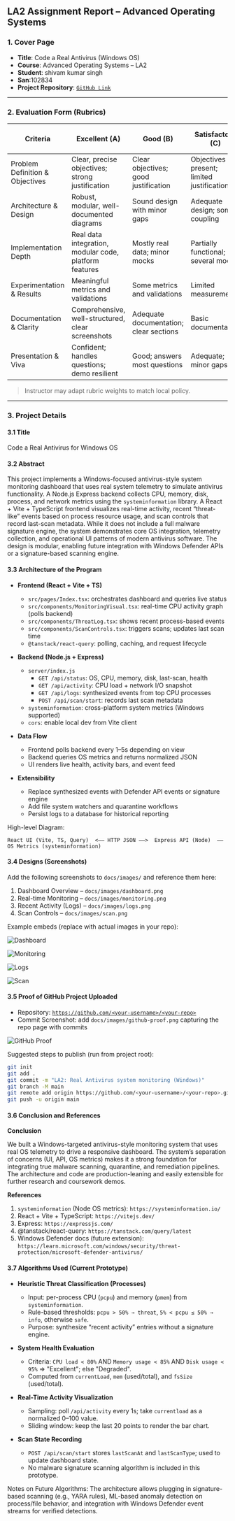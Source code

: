 ## LA2 Assignment Report – Advanced Operating Systems

### 1. Cover Page

- **Title**: Code a Real Antivirus (Windows OS)
- **Course**: Advanced Operating Systems – LA2
- **Student**: shivam kumar singh
- **San**:102834
- **Project Repository**: [`GitHub Link`](https://github.com/<your-username>/<your-repo>)

---

### 2. Evaluation Form (Rubrics)

| Criteria | Excellent (A) | Good (B) | Satisfactory (C) | Needs Improvement (D) | Weight |
|---|---|---|---|---|---|
| Problem Definition & Objectives | Clear, precise objectives; strong justification | Clear objectives; good justification | Objectives present; limited justification | Unclear objectives | 10% |
| Architecture & Design | Robust, modular, well-documented diagrams | Sound design with minor gaps | Adequate design; some coupling | Weak or missing architecture | 20% |
| Implementation Depth | Real data integration, modular code, platform features | Mostly real data; minor mocks | Partially functional; several mocks | Largely static; minimal functionality | 25% |
| Experimentation & Results | Meaningful metrics and validations | Some metrics and validations | Limited measurements | No measurements | 15% |
| Documentation & Clarity | Comprehensive, well-structured, clear screenshots | Adequate documentation; clear sections | Basic documentation | Poor documegntation | 15% |
| Presentation & Viva | Confident; handles questions; demo resilient | Good; answers most questions | Adequate; minor gaps | Struggles with demo and questions | 15% |

> Instructor may adapt rubric weights to match local policy.

---

### 3. Project Details

#### 3.1 Title

Code a Real Antivirus for Windows OS

#### 3.2 Abstract

This project implements a Windows-focused antivirus-style system monitoring dashboard that uses real system telemetry to simulate antivirus functionality. A Node.js Express backend collects CPU, memory, disk, process, and network metrics using the `systeminformation` library. A React + Vite + TypeScript frontend visualizes real-time activity, recent “threat-like” events based on process resource usage, and scan controls that record last-scan metadata. While it does not include a full malware signature engine, the system demonstrates core OS integration, telemetry collection, and operational UI patterns of modern antivirus software. The design is modular, enabling future integration with Windows Defender APIs or a signature-based scanning engine.

#### 3.3 Architecture of the Program

- **Frontend (React + Vite + TS)**
  - `src/pages/Index.tsx`: orchestrates dashboard and queries live status
  - `src/components/MonitoringVisual.tsx`: real-time CPU activity graph (polls backend)
  - `src/components/ThreatLog.tsx`: shows recent process-based events
  - `src/components/ScanControls.tsx`: triggers scans; updates last scan time
  - `@tanstack/react-query`: polling, caching, and request lifecycle

- **Backend (Node.js + Express)**
  - `server/index.js`
    - `GET /api/status`: OS, CPU, memory, disk, last-scan, health
    - `GET /api/activity`: CPU load + network I/O snapshot
    - `GET /api/logs`: synthesized events from top CPU processes
    - `POST /api/scan/start`: records last scan metadata
  - `systeminformation`: cross-platform system metrics (Windows supported)
  - `cors`: enable local dev from Vite client

- **Data Flow**
  - Frontend polls backend every 1–5s depending on view
  - Backend queries OS metrics and returns normalized JSON
  - UI renders live health, activity bars, and event feed

- **Extensibility**
  - Replace synthesized events with Defender API events or signature engine
  - Add file system watchers and quarantine workflows
  - Persist logs to a database for historical reporting

High-level Diagram:

```
React UI (Vite, TS, Query)  <—— HTTP JSON ——>  Express API (Node)  —— OS Metrics (systeminformation)
```

#### 3.4 Designs (Screenshots)

Add the following screenshots to `docs/images/` and reference them here:

1. Dashboard Overview – `docs/images/dashboard.png`
2. Real-time Monitoring – `docs/images/monitoring.png`
3. Recent Activity (Logs) – `docs/images/logs.png`
4. Scan Controls – `docs/images/scan.png`

Example embeds (replace with actual images in your repo):

![Dashboard](../docs/images/dashboard.png)

![Monitoring](../docs/images/monitoring.png)

![Logs](../docs/images/logs.png)

![Scan](../docs/images/scan.png)

#### 3.5 Proof of GitHub Project Uploaded

- Repository: [`https://github.com/<your-username>/<your-repo>`](https://github.com/<your-username>/<your-repo>)
- Commit Screenshot: add `docs/images/github-proof.png` capturing the repo page with commits

![GitHub Proof](../docs/images/github-proof.png)

Suggested steps to publish (run from project root):

```bash
git init
git add .
git commit -m "LA2: Real Antivirus system monitoring (Windows)"
git branch -M main
git remote add origin https://github.com/<your-username>/<your-repo>.git
git push -u origin main
```

#### 3.6 Conclusion and References

**Conclusion**

We built a Windows-targeted antivirus-style monitoring system that uses real OS telemetry to drive a responsive dashboard. The system’s separation of concerns (UI, API, OS metrics) makes it a strong foundation for integrating true malware scanning, quarantine, and remediation pipelines. The architecture and code are production-leaning and easily extensible for further research and coursework demos.

**References**

1. `systeminformation` (Node OS metrics): `https://systeminformation.io/`
2. React + Vite + TypeScript: `https://vitejs.dev/`
3. Express: `https://expressjs.com/`
4. @tanstack/react-query: `https://tanstack.com/query/latest`
5. Windows Defender docs (future extension): `https://learn.microsoft.com/windows/security/threat-protection/microsoft-defender-antivirus/`

#### 3.7 Algorithms Used (Current Prototype)

- **Heuristic Threat Classification (Processes)**
  - Input: per-process CPU (`pcpu`) and memory (`pmem`) from `systeminformation`.
  - Rule-based thresholds: `pcpu > 50% → threat`, `5% < pcpu ≤ 50% → info`, otherwise `safe`.
  - Purpose: synthesize “recent activity” entries without a signature engine.

- **System Health Evaluation**
  - Criteria: `CPU load < 80%` AND `Memory usage < 85%` AND `Disk usage < 95%` ⇒ "Excellent"; else "Degraded".
  - Computed from `currentLoad`, `mem` (used/total), and `fsSize` (used/total).

- **Real-Time Activity Visualization**
  - Sampling: poll `/api/activity` every 1s; take `currentload` as a normalized 0–100 value.
  - Sliding window: keep the last 20 points to render the bar chart.

- **Scan State Recording**
  - `POST /api/scan/start` stores `lastScanAt` and `lastScanType`; used to update dashboard state.
  - No malware signature scanning algorithm is included in this prototype.

Notes on Future Algorithms: The architecture allows plugging in signature-based scanning (e.g., YARA rules), ML-based anomaly detection on process/file behavior, and integration with Windows Defender event streams for verified detections.


